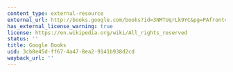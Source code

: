 ```yaml
---
content_type: external-resource
external_url: http://books.google.com/books?id=3NMTUqrLk9YC&pg=PAfrontcover
has_external_license_warning: true
license: https://en.wikipedia.org/wiki/All_rights_reserved
status: ''
title: Google Books
uid: 3cb8e45d-ff67-4a47-8ea2-9141b938d2cd
wayback_url: ''
---
```

